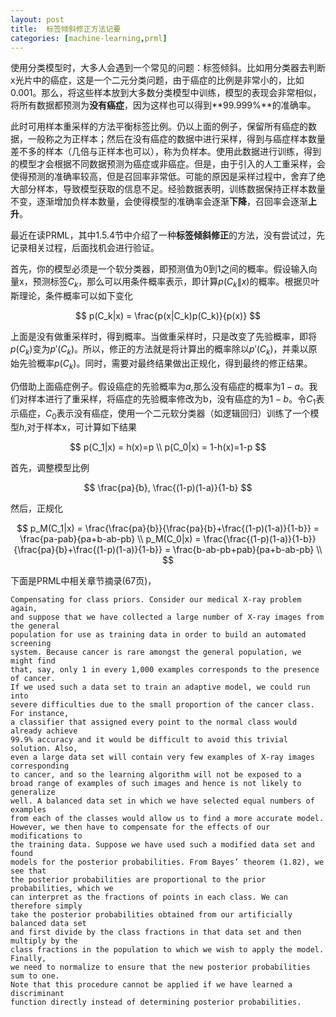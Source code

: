 ```yaml
---
layout: post
title:  标签倾斜修正方法记要
categories: [machine-learning,prml]
---
```



使用分类模型时，大多人会遇到一个常见的问题：标签倾斜。比如用分类器去判断x光片中的癌症，这是一个二元分类问题，由于癌症的比例是非常小的，比如0.001。那么，将这些样本放到大多数分类模型中训练，模型的表现会非常相似，将所有数据都预测为**没有癌症**，因为这样也可以得到**99.999%**的准确率。

此时可用样本重采样的方法平衡标签比例。仍以上面的例子，保留所有癌症的数据，一般称之为正样本；然后在没有癌症的数据中进行采样，得到与癌症样本数量差不多的样本（几倍与正样本也可以），称为负样本。使用此数据进行训练，得到的模型才会根据不同数据预测为癌症或非癌症。但是，由于引入的人工重采样，会使得预测的准确率较高，但是召回率非常低。可能的原因是采样过程中，舍弃了绝大部分样本，导致模型获取的信息不足。经验数据表明，训练数据保持正样本数量不变，逐渐增加负样本数量，会使得模型的准确率会逐渐**下降**，召回率会逐渐**上升**。 

最近在读PRML，其中1.5.4节中介绍了一种**标签倾斜修正**的方法，没有尝试过，先记录相关过程，后面找机会进行验证。

首先，你的模型必须是一个软分类器，即预测值为0到1之间的概率。假设输入向量x，预测标签$C_k$，那么可以用条件概率表示，即计算$p(C_k\|x)$的概率。根据贝叶斯理论，条件概率可以如下变化

$$
	p(C_k|x) = \frac{p(x|C_k)p(C_k)}{p(x)}
$$

上面是没有做重采样时，得到概率。当做重采样时，只是改变了先验概率，即将$p(C_k)$变为$p'(C_k)$。所以，修正的方法就是将计算出的概率除以$p'(C_k)$，并乘以原始先验概率$p(C_k)$。同时，需要对最终结果做出正规化，得到最终的修正结果。

仍借助上面癌症例子。假设癌症的先验概率为$a$,那么没有癌症的概率为$1-a$。我们对样本进行了重采样，将癌症的先验概率修改为b，没有癌症的为$1-b$。令$C_1$表示癌症，$C_0$表示没有癌症，使用一个二元软分类器（如逻辑回归）训练了一个模型$h$,对于样本x，可计算如下结果

$$
	p(C_1|x) = h(x)=p \\
	p(C_0|x) = 1-h(x)=1-p
$$

首先，调整模型比例

$$
	\frac{pa}{b}, \frac{(1-p)(1-a)}{1-b}
$$

然后，正规化

$$
	p_M(C_1|x) = \frac{\frac{pa}{b}}{\frac{pa}{b}+\frac{(1-p)(1-a)}{1-b}}
			   = \frac{pa-pab}{pa+b-ab-pb} \\
	p_M(C_0|x) = \frac{\frac{(1-p)(1-a)}{1-b}}{\frac{pa}{b}+\frac{(1-p)(1-a)}{1-b}} 
			   = \frac{b-ab-pb+pab}{pa+b-ab-pb} \\
$$


下面是PRML中相关章节摘录(67页)，

	Compensating for class priors. Consider our medical X-ray problem again, 
	and suppose that we have collected a large number of X-ray images from the general 
	population for use as training data in order to build an automated screening
	system. Because cancer is rare amongst the general population, we might find
	that, say, only 1 in every 1,000 examples corresponds to the presence of cancer.
	If we used such a data set to train an adaptive model, we could run into
	severe difficulties due to the small proportion of the cancer class. For instance,
	a classifier that assigned every point to the normal class would already achieve
	99.9% accuracy and it would be difficult to avoid this trivial solution. Also,
	even a large data set will contain very few examples of X-ray images corresponding
	to cancer, and so the learning algorithm will not be exposed to a
	broad range of examples of such images and hence is not likely to generalize
	well. A balanced data set in which we have selected equal numbers of examples
	from each of the classes would allow us to find a more accurate model.
	However, we then have to compensate for the effects of our modifications to
	the training data. Suppose we have used such a modified data set and found
	models for the posterior probabilities. From Bayes’ theorem (1.82), we see that
	the posterior probabilities are proportional to the prior probabilities, which we
	can interpret as the fractions of points in each class. We can therefore simply
	take the posterior probabilities obtained from our artificially balanced data set
	and first divide by the class fractions in that data set and then multiply by the
	class fractions in the population to which we wish to apply the model. Finally,
	we need to normalize to ensure that the new posterior probabilities sum to one.
	Note that this procedure cannot be applied if we have learned a discriminant
	function directly instead of determining posterior probabilities.